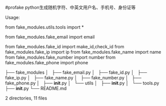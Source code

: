#profake
python生成随机字符、中英文用户名、手机号、身份证等

Usage:

from fake_modules.utils.tools import * 

from fake_modules.fake_email import email

from fake_modules.fake_id import make_id,check_id
from fake_modules.fake_ip import ip
from fake_modules.fake_name import name
from fake_modules.fake_number import number
from fake_modules.fake_phone import phone

├── fake_modules
│   ├── fake_email.py
│   ├── fake_id.py
│   ├── fake_ip.py
│   ├── fake_name.py
│   ├── fake_number.py
│   ├── fake_phone.py
│   ├── __init__.py
│   └── utils
│       ├── __init__.py
│       └── tools.py
├── __init__.py
└── README.md

2 directories, 11 files

